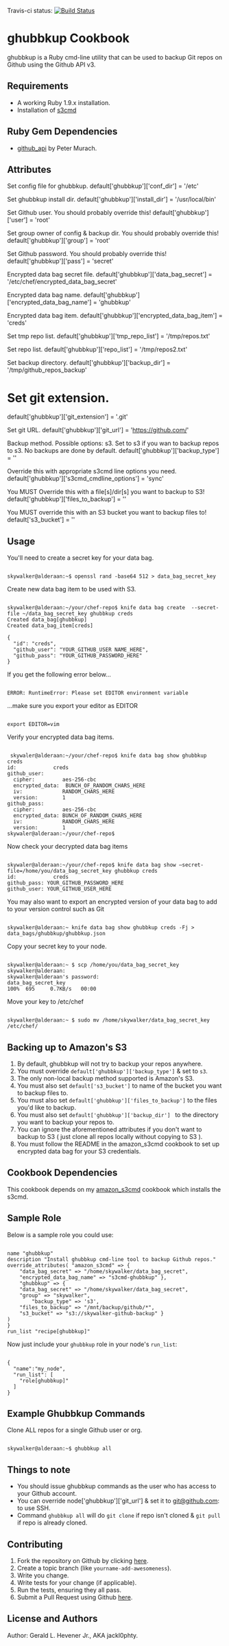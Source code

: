 Travis-ci status: [![Build Status](https://secure.travis-ci.org/jackl0phty/opschef-cookbook-ghubbkup.png?branch=master)](http://travis-ci.org/jackl0phty/opschef-cookbook-ghubbkup)

ghubbkup Cookbook
=================
ghubbkup is a Ruby cmd-line utility that can be used to backup Git repos on Github using the Github API v3.

Requirements
------------
* A working Ruby 1.9.x installation.
* Installation of [s3cmd](http://s3tools.org/s3cmd)

Ruby Gem Dependencies
---------------------
* [github_api](https://github.com/peter-murach/github) by Peter Murach.

Attributes
----------
Set config file for ghubbkup.
default['ghubbkup']['conf_dir'] = '/etc'

Set ghubbkup install dir.
default['ghubbkup']['install_dir'] = '/usr/local/bin'

Set Github user. You should probably override this!
default['ghubbkup']['user'] = 'root'

Set group owner of config & backup dir. You should probably override this!
default['ghubbkup']['group'] = 'root'

Set Github password. You should probably override this!
default['ghubbkup']['pass'] = 'secret'

Encrypted data bag secret file.
default['ghubbkup']['data_bag_secret'] = '/etc/chef/encrypted_data_bag_secret'

Encrypted data bag name.
default['ghubbkup']['encrypted_data_bag_name'] = 'ghubbkup'

Encrypted data bag item.
default['ghubbkup']['encrypted_data_bag_item'] = 'creds'

Set tmp repo list.
default['ghubbkup']['tmp_repo_list'] = '/tmp/repos.txt'

Set repo list.
default['ghubbkup']['repo_list'] = '/tmp/repos2.txt'

Set backup directory.
default['ghubbkup']['backup_dir'] = '/tmp/github_repos_backup'

# Set git extension.
default['ghubbkup']['git_extension'] = '.git'

Set git URL.
default['ghubbkup']['git_url'] = 'https://github.com/'

Backup method. Possible options: s3.
Set to s3 if you wan to backup repos to s3. No backups are done by default.
default['ghubbkup']['backup_type'] = ''

Override this with appropriate s3cmd line options you need.
default['ghubbkup']['s3cmd_cmdline_options'] = 'sync'

You MUST Override this with a file[s]/dir[s] you want to backup to S3!
default['ghubbkup']['files_to_backup'] = ''

You MUST override this with an S3 bucket you want to backup files to!
default['s3_bucket'] = ''

Usage
-----
You'll need to create a secret key for your data bag.
<pre><code>
skywalker@alderaan:~$ openssl rand -base64 512 > data_bag_secret_key
</pre></code>
Create new data bag item to be used with S3.
<pre><code>
skywalker@alderaan:~/your/chef-repo$ knife data bag create  --secret-file ~/data_bag_secret_key ghubbkup creds 
Created data_bag[ghubbkup] 
Created data_bag_item[creds] 

{ 
  "id": "creds", 
  "github_user": "YOUR_GITHUB_USER NAME_HERE", 
  "github_pass": "YOUR_GITHUB_PASSWORD_HERE" 
} 
</pre></code>

If you get the following error below...
<pre><code>
ERROR: RuntimeError: Please set EDITOR environment variable
</pre></code>

...make sure you export your editor as EDITOR
<pre><code>
export EDITOR=vim
</pre></code>

Verify your encrypted data bag items.
<pre><code>
 skywaler@alderaan:~/your/chef-repo$ knife data bag show ghubbkup creds
id:            creds
github_user: 
  cipher:         aes-256-cbc 
  encrypted_data:  BUNCH_OF_RANDOM_CHARS_HERE
  iv:             RANDOM_CHARS_HERE
  version:        1 
github_pass: 
  cipher:         aes-256-cbc 
  encrypted_data: BUNCH_OF_RANDOM_CHARS_HERE
  iv:             RANDOM_CHARS_HERE
  version:        1 
skywaler@alderaan:~/your/chef-repo$ 
</pre></code>

Now check your decrypted data bag items
<pre><code>
skywaler@alderaan:~/your/chef-repo$ knife data bag show –secret-file=/home/you/data_bag_secret_key ghubbkup creds
id:            creds 
github_pass: YOUR_GITHUB_PASSWORD_HERE
github_user: YOUR_GITHUB_USER_HERE
</pre></code>

You may also want to export an encrypted version of your data bag to add to your version control such as Git
<pre><code>
skywalker@alderaan:~ knife data bag show ghubbkup creds -Fj > data_bags/ghubbkup/ghubbkup.json
</pre></code>

Copy your secret key to your node.
<pre><code>
skywalker@alderaan:~ $ scp /home/you/data_bag_secret_key skywalker@alderaan: 
skywalker@alderaan's password: 
data_bag_secret_key                                                                                                                                                            100%  695     0.7KB/s   00:00    
</pre></code>

Move your key to /etc/chef
<pre><code>
skywalker@alderaan:~ $ sudo mv /home/skywalker/data_bag_secret_key /etc/chef/
</pre></code>

Backing up to Amazon's S3
-------------------------
1. By  default, ghubbkup will not try to backup your repos anywhere.
2. You must override `default['ghubbkup']['backup_type']` & set to `s3`.
3. The only non-local backup method supported is Amazon's S3.
4. You must also set `default['s3_bucket']` to name of the bucket you want to backup files to.
5. You must also set `default['ghubbkup']['files_to_backup']` to the files you'd like to backup.
6. You must also set `default['ghubbkup']['backup_dir'] ` to the directory you want to backup your repos to.
7. You can ignore the aforementioned attributes if you don't want to backup to S3 ( just clone all repos locally without copying to S3 ).
8. You must follow the README in the amazon_s3cmd cookbook to set up encrypted data bag for your S3 credentials.

Cookbook Dependencies
---------------------
This cookbook depends on my [amazon_s3cmd](https://github.com/jackl0phty/opschef-cookbook-amazon_s3cmd) cookbook which installs the s3cmd.

Sample Role
-----------
Below is a sample role you could use:
<pre><code>
name "ghubbkup"
description "Install ghubbkup cmd-line tool to backup Github repos."
override_attributes( "amazon_s3cmd" => {
	"data_bag_secret" => "/home/skywalker/data_bag_secret",
	"encrypted_data_bag_name" => "s3cmd-ghubbkup" },
	"ghubbkup" => {
	"data_bag_secret" => "/home/skywalker/data_bag_secret",
	"group" => "skywalker",
        "backup_type" => 's3',
	"files_to_backup" => "/mnt/backup/github/*",
	"s3_bucket" => "s3://skywalker-github-backup" }
)
}
run_list "recipe[ghubbkup]"
</pre></code>

Now just include your `ghubbkup` role in your node's `run_list`:

<pre><code>
{
  "name":"my_node",
  "run_list": [
    "role[ghubbkup]"
  ]
}
</pre></code>

Example Ghubbkup Commands
-------------------------
Clone ALL repos for a single Github user or org.
<pre><code>
skywalker@alderaan:~$ ghubbkup all
</pre></code>

Things to note
--------------
* You should issue ghubbkup commands as the user who has access to your Github account.
* You can override node['ghubbkup']['git_url'] & set it to git@github.com: to use SSH.
* Command <code>ghubbkup all</code> will do <code>git clone</code> if repo isn't cloned & <code>git pull</code> if repo is already cloned.

Contributing
------------
1. Fork the repository on Github by clicking [here](https://github.com/jackl0phty/opschef-cookbook-ghubbkup/fork).
2. Create a topic branch (like `yourname-add-awesomeness`).
3. Write you change.
4. Write tests for your change (if applicable).
5. Run the tests, ensuring they all pass.
6. Submit a Pull Request using Github [here](https://github.com/jackl0phty/opschef-cookbook-ghubbkup).

License and Authors
-------------------
Author: Gerald L. Hevener Jr., AKA jackl0phty. 
